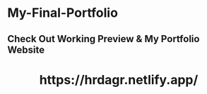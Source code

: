 # My-Final-Portfolio
 
## Check Out Working Preview & My Portfolio Website

<h1><p align ="center">https://hrdagr.netlify.app/</p></h1>
